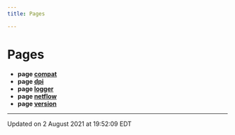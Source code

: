```yaml
---
title: Pages

---
```


# Pages




* **page [compat](Pages/compat.md#page-compat)** 
* **page [dpi](Pages/doca.md#page-doca)** 
* **page [logger](Pages/logger.md#page-logger)** 
* **page [netflow](Pages/netflow.md#page-netflow)** 
* **page [version](Pages/version.md#page-version)** 



-------------------------------

Updated on  2 August 2021 at 19:52:09 EDT
